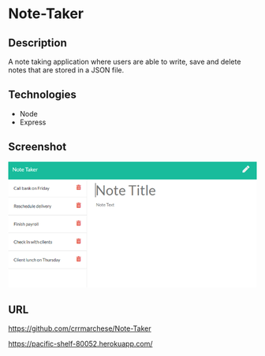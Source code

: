 # Note-Taker

## Description

A note taking application where users are able to write, save and delete notes that are stored in a JSON file.

## Technologies
* Node
* Express

## Screenshot
![Note Taker](./public/assets/images/screenshot.png)

## URL

https://github.com/crrmarchese/Note-Taker

https://pacific-shelf-80052.herokuapp.com/